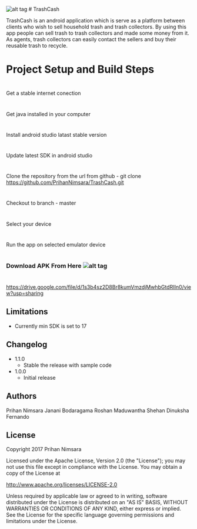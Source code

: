 ![alt tag](https://user-images.githubusercontent.com/29063580/116918567-b13e6080-ac6d-11eb-9502-589c9140a578.jpeg)  # TrashCash     

TrashCash is an android application which is serve as a platform between clients who wish to sell household trash and trash collectors. By using this app people can sell trash to trash collectors and made some money from it. As agents, trash collectors can easily contact the sellers and buy their reusable trash to recycle.

#





# Project Setup and Build Steps
#
Get a stable internet conection
#
Get java installed in your computer
#
Install android studio latast stable version
#
Update latest SDK in android studio




#
Clone the repository from the url from github - git clone https://github.com/PrihanNimsara/TrashCash.git
#
Checkout to branch - master
#
Select your device
#
Run the app on selected emulator device
#


### Download APK From Here    ![alt tag](https://api.bintray.com/packages/prihannimsara/KokisRepository/kokis/images/download.svg)
#
https://drive.google.com/file/d/1s3b4sz2D8Br8kumVmzdjMwhbGtdRIIn0/view?usp=sharing


## Limitations

- Currently min SDK is set to 17

## Changelog

- 1.1.0
    - Stable the release with sample code
- 1.0.0
    - Initial release

## Authors

Prihan Nimsara
Janani Bodaragama
Roshan Maduwantha
Shehan Dinuksha Fernando

## License

Copyright 2017 Prihan Nimsara

Licensed under the Apache License, Version 2.0 (the "License"); you may not use this file except in compliance with the License. You may obtain a copy of the License at

http://www.apache.org/licenses/LICENSE-2.0

Unless required by applicable law or agreed to in writing, software distributed under the License is distributed on an "AS IS" BASIS, WITHOUT WARRANTIES OR CONDITIONS OF ANY KIND, either express or implied. See the License for the specific language governing permissions and limitations under the License.







